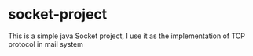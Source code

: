 # socket-project
This is a simple java Socket project, I use it as the implementation of TCP protocol in mail system
